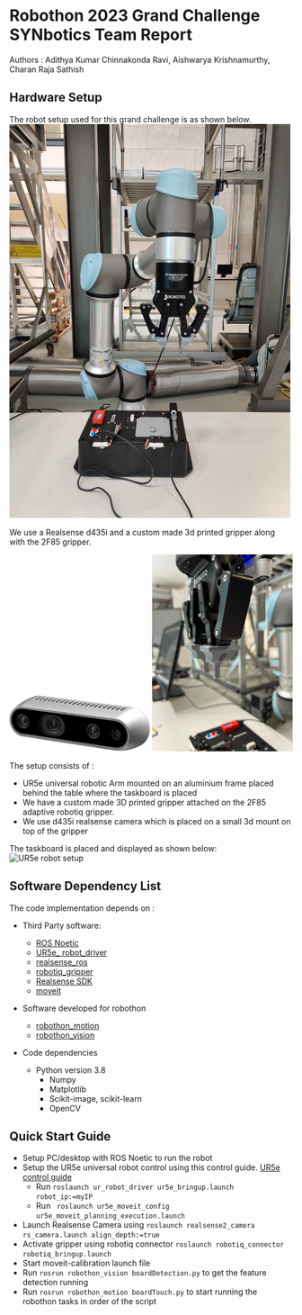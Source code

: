 # Robothon 2023 Grand Challenge SYNbotics Team Report
 Authors : Adithya Kumar Chinnakonda Ravi, Aishwarya Krishnamurthy, Charan Raja Sathish
## Hardware Setup
 The robot setup used for this grand challenge is as shown below. 
 <img src="setup.jpeg" width="500" height="700">
 
 
 We use a Realsense d435i and a custom made 3d printed gripper along with the 2F85 gripper. 
 
 <img src="realsense.jpg" width="250" height="100">
 <img src="gripper.jpeg" width="250" height="350">

 The setup consists of : 
 - UR5e universal robotic Arm mounted on an aluminium frame placed behind the table where the taskboard is placed
 - We have a custom made 3D printed gripper attached on the 2F85 adaptive robotiq gripper.
 - We use d435i realsense camera which is placed on a small 3d mount on top of the gripper
 
 The taskboard is placed and displayed as shown below: 
 ![UR5e robot setup](src/robothon-2023/robothon_vision/assets/setup.jpeg)

## Software Dependency List
 The code implementation depends on :
 - Third Party software:
    - [ROS Noetic](http://wiki.ros.org/noetic/Installation/Ubuntu)
    - [UR5e_ robot_driver](https://github.com/UniversalRobots/Universal_Robots_ROS_Driver)
    - [realsense_ros](https://github.com/IntelRealSense/realsense-ros)
    - [robotiq_gripper](https://github.com/ros-industrial/robotiq)
    - [Realsense SDK](https://www.intelrealsense.com/sdk-2/)
    - [moveit](https://moveit.ros.org/install/)

 - Software developed for robothon
    - [robothon_motion](https://github.synergeticon.com/a-ravi/robothon-2023/tree/development/robothon_motion)
    - [robothon_vision](https://github.synergeticon.com/a-ravi/robothon-2023/tree/development/robothon_vision)

 - Code dependencies
    - Python version 3.8
        - Numpy
        - Matplotlib
        - Scikit-image, scikit-learn
        - OpenCV

## Quick Start Guide
- Setup PC/desktop with ROS Noetic to run the robot
- Setup the UR5e universal robot control using this control guide. [UR5e control guide](https://github.com/UniversalRobots/Universal_Robots_ROS_Driver)
  - Run ```roslaunch ur_robot_driver ur5e_bringup.launch robot_ip:=myIP ```	
  - Run ``` roslaunch ur5e_moveit_config ur5e_moveit_planning_execution.launch```
- Launch Realsense Camera using ```roslaunch realsense2_camera rs_camera.launch align_depth:=true```
- Activate gripper using robotiq connector ```roslaunch robotiq_connector robotiq_bringup.launch```
- Start moveit-calibration launch file 
- Run ```rosrun robothon_vision boardDetection.py``` to get the feature detection running
- Run ```rosrun robothon_motion boardTouch.py``` to start running the robothon tasks in order of the script 
 



